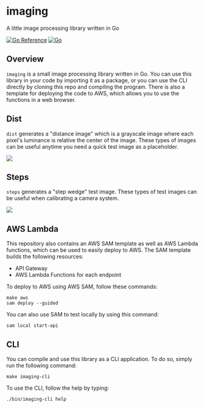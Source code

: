 # imaging

A little image processing library written in Go

[![Go Reference](https://pkg.go.dev/badge/github.com/go-micah/imaging.svg)](https://pkg.go.dev/github.com/go-micah/imaging) [![Go](https://github.com/go-micah/imaging/actions/workflows/go.yml/badge.svg?branch=main)](https://github.com/go-micah/imaging/actions/workflows/go.yml)

## Overview

`imaging` is a small image processing library written in Go. You can use this library in your code by importing it as a package, or you can use the CLI directly by cloning this repo and compiling the program. There is also a template for deploying the code to AWS, which allows you to use the functions in a web browser.

## Dist

`dist` generates a "distance image" which is a grayscale image where each pixel's luminance is relative the center of the image. These types of images can be useful anytime you need a quick test image as a placeholder.

![](https://imaging.micahwalter.com/dist?width=800&height=400)

## Steps

`steps` generates a "step wedge" test image. These types of test images can be useful when calibrating a camera system.

![](https://imaging.micahwalter.com/steps?width=800&height=400)


## AWS Lambda

This repository also contains an AWS SAM template as well as AWS Lambda functions, which can be used to easily deploy to AWS. The SAM template builds the following resources:

- API Gateway
- AWS Lambda Functions for each endpoint

To deploy to AWS using AWS SAM, follow these commands:

```
make aws
sam deploy --guided
```

You can also use SAM to test locally by using this command:

```
sam local start-api
```

## CLI

You can compile and use this library as a CLI application. To do so, simply run the following command:

```
make imaging-cli
```

To use the CLI, follow the help by typing:

```
./bin/imaging-cli help
```

